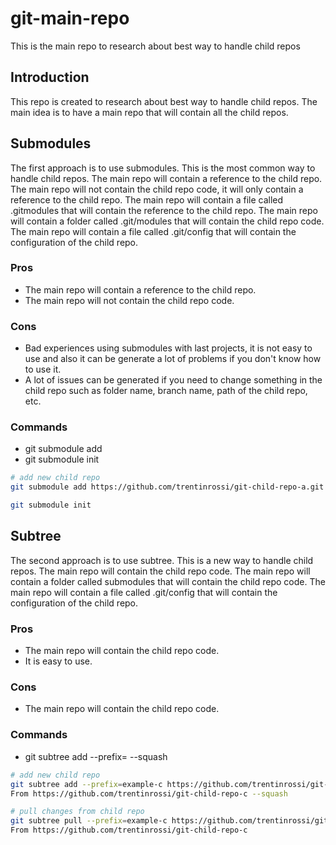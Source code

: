# git-main-repo
This is the main repo to research about best way to handle child repos

## Introduction
This repo is created to research about best way to handle child repos. The main idea is to have a main repo that will contain all the child repos.

## Submodules
The first approach is to use submodules. This is the most common way to handle child repos. The main repo will contain a reference to the child repo. The main repo will not contain the child repo code, it will only contain a reference to the child repo. The main repo will contain a file called .gitmodules that will contain the reference to the child repo. The main repo will contain a folder called .git/modules that will contain the child repo code. The main repo will contain a file called .git/config that will contain the configuration of the child repo.

### Pros
- The main repo will contain a reference to the child repo.
- The main repo will not contain the child repo code.

### Cons
- Bad experiences using submodules with last projects, it is not easy to use and also it can be generate a lot of problems if you don't know how to use it.
- A lot of issues can be generated if you need to change something in the child repo such as folder name, branch name, path of the child repo, etc.

### Commands
- git submodule add <child-repo-url> <child-repo-folder>
- git submodule init

```bash
# add new child repo
git submodule add https://github.com/trentinrossi/git-child-repo-a.git submodules/git-child-repo-a
```

```bash
git submodule init
```

## Subtree
The second approach is to use subtree. This is a new way to handle child repos. The main repo will contain the child repo code. The main repo will contain a folder called submodules that will contain the child repo code. The main repo will contain a file called .git/config that will contain the configuration of the child repo.

### Pros
- The main repo will contain the child repo code.
- It is easy to use.

### Cons
- The main repo will contain the child repo code.

### Commands
- git subtree add --prefix=<child-repo-folder> <child-repo-url> <child-repo-branch> --squash

```bash
# add new child repo
git subtree add --prefix=example-c https://github.com/trentinrossi/git-child-repo-c.git main
From https://github.com/trentinrossi/git-child-repo-c --squash
```

```bash
# pull changes from child repo
git subtree pull --prefix=example-c https://github.com/trentinrossi/git-child-repo-c.git main
From https://github.com/trentinrossi/git-child-repo-c
```

